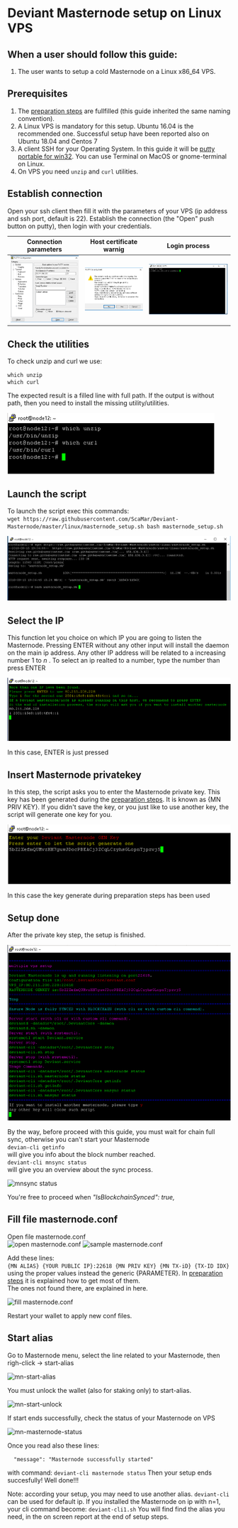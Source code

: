 # Deviant Masternode setup on Linux VPS
## When a user should follow this guide:
1. The user wants to setup a cold Masternode on a Linux x86_64 VPS.

## Prerequisites
1. The [preparation steps](https://github.com/ScaMar/Deviant-Masternode/blob/master/common/Preparation-steps-for-MN.md) are fullfilled (this guide inherited the same naming convention).
2. A Linux VPS is mandatory for this setup. Ubuntu 16.04 is the recommended one. Successful setup have been reported also on Ubuntu 18.04 and Centos 7
3. A client SSH for your Operating System. In this guide it will be [putty portable for win32](https://the.earth.li/~sgtatham/putty/latest/w32/putty.exe). You can use Terminal on MacOS or gnome-terminal on Linux.
3. On VPS you need `unzip` and `curl` utilities.

## Establish connection
Open your ssh client then fill it with the parameters of your VPS (ip address and ssh port, default is 22).
Establish the connection (the "Open" push button on putty), then login with your credentials.<br />

Connection parameters | Host certificate warnig | Login process
--------------------- | ----------------------- | ------------- 
![putty](/images/putty-connection.png) | ![login](/images/putty-security.png) | ![login](/images/putty-login.png)

## Check the utilities
To check unzip and curl we use:<br />
```
which unzip 
which curl
```
The expected result is a filled line with full path.
If the output is without path, then you need to install the missing utility/utilities.

![check utilities](/images/utilities.png)

## Launch the script
To launch the script exec this commands:<br />
`wget https://raw.githubusercontent.com/ScaMar/Deviant-Masternode/master/linux/masternode_setup.sh
bash masternode_setup.sh`

![launch script](/images/launch-script.png)

## Select the IP
This function let you choice on which IP you are going to listen the Masternode.
Pressing ENTER without any other input will install the daemon on the main ip address. Any other IP address will be related to a increasing number 1 to _n_ . To select an ip realted to a number, type the number than press ENTER

![select ip](/images/mn-select-ip.png)

In this case, ENTER is just pressed

## Insert Masternode privatekey
In this step, the script asks you to enter the Masternode private key. This key has been generated during the [preparation steps](https://github.com/ScaMar/Deviant-Masternode/blob/master/common/Preparation-steps-for-MN.md). It is known as {MN PRIV KEY}. If you didn't save the key, or you just like to use another key, the script will generate one key for you.

![mn priv key](/images/mn-priv-key.png)

In this case the key generate during preparation steps has been used

## Setup done
After the private key step, the setup is finished.

![setup done](/images/mn-setup-done.png)

By the way, before proceed with this guide, you must wait for chain full sync, otherwise you can't start your Masternode<br />
```devian-cli getinfo```<br />
will give you info about the block number reached.<br />
```deviant-cli mnsync status```<br />
will give you an overview about the sync process.<br />

![mnsync status](/images/mn-mnsync-status.png)

You're free to proceed when _"IsBlockchainSynced": true,_

## Fill file masternode.conf
Open file masternode.conf<br />
![open masternode.conf](/images/edit-masternode-conf.png)
![sample masternode.conf](/images/sample-masternode-conf.png)

Add these lines:<br />
```{MN ALIAS} {YOUR PUBLIC IP}:22618 {MN PRIV KEY} {MN TX-iD} {TX-ID IDX}```<br />
using the proper values instead the generic {PARAMETER}.
In [preparation steps](https://github.com/ScaMar/Deviant-Masternode/blob/master/common/Preparation-steps-for-MN.md) it is explained how to get most of them.<br />
The ones not found there, are explained in here.<br />

![fill masternode.conf](/images/fill-masternode-conf.png)

Restart your wallet to apply new conf files.

## Start alias
Go to Masternode menu, select the line related to your Masternode, then righ-click -> start-alias

![mn-start-alias](/images/mn-start-alias.png)

You must unlock the wallet (also for staking only) to start-alias.

![mn-start-unlock](/images/mn-start-unlock.png)

If start ends successfully, check the status of your Masternode on VPS

![mn-masternode-status](/images/mn-masternode-status.png)

Once you read also these lines:
```  "status": 4,
  "message": "Masternode successfully started"
```
with command:
```deviant-cli masternode status```
Then your setup ends succesfully!
Well done!!!

Note: according your setup, you may need to use another alias. `deviant-cli` can be used for default ip. If you installed the Masternode on ip with n=1, your cli command become: ```deviant-cli1.sh```
You will find find the alias you need, in the on screen report at the end of setup steps.

